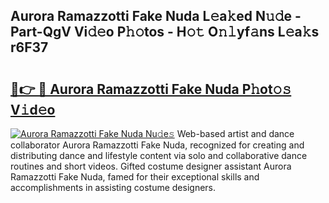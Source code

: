 ## Aurora Ramazzotti Fake Nuda L𝚎a𝚔ed N𝚞𝚍e - Part-QgV Vi𝚍𝚎o P𝚑𝚘tos - H𝚘𝚝 O𝚗𝚕yf𝚊ns L𝚎a𝚔s r6F37

# <h2><a href="http://kf1be7.oniu.top/?m=Aurora+Ramazzotti+Fake+Nuda">🔗👉 🔴 Aurora Ramazzotti Fake Nuda P𝚑ot𝚘𝚜 V𝚒d𝚎o</a></h2>

[![Aurora Ramazzotti Fake Nuda Nu𝚍e𝚜](https://i.imgur.com/0qMVB7G.gif)](http://kf1be7.oniu.top/?m=Aurora+Ramazzotti+Fake+Nuda)
Web-based artist and dance collaborator Aurora Ramazzotti Fake Nuda, recognized for creating and distributing dance and lifestyle content via solo and collaborative dance routines and short videos. Gifted costume designer assistant Aurora Ramazzotti Fake Nuda, famed for their exceptional skills and accomplishments in assisting costume designers.  
